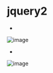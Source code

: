 # jquery2

-
![image](https://user-images.githubusercontent.com/54789601/113697785-a0eaa280-970e-11eb-9a6d-ee65bddbb027.png)


-
![image](https://user-images.githubusercontent.com/54789601/113697790-a34cfc80-970e-11eb-84cb-32ac8d21423a.png)

